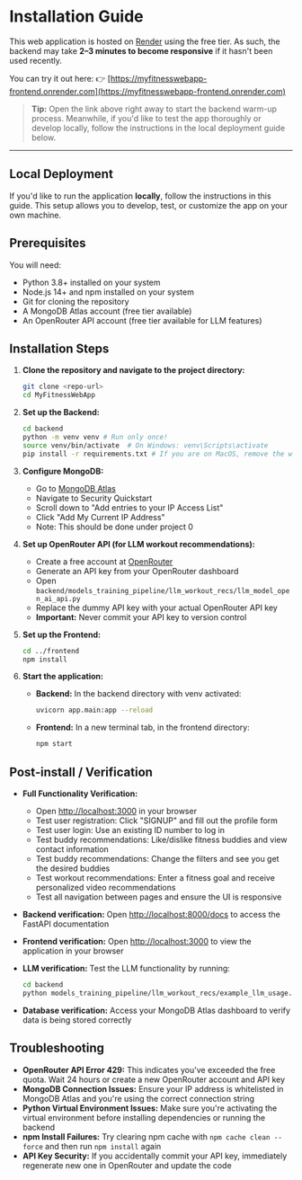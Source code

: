 # Installation Guide

This web application is hosted on [Render](https://render.com) using the free tier. As such, the backend may take **2–3 minutes to become responsive** if it hasn't been used recently.

You can try it out here:
👉 [https://myfitnesswebapp-frontend.onrender.com](https://myfitnesswebapp-frontend.onrender.com)

> **Tip:** Open the link above right away to start the backend warm-up process. Meanwhile, if you'd like to test the app thoroughly or develop locally, follow the instructions in the local deployment guide below.

---

## Local Deployment

If you'd like to run the application **locally**, follow the instructions in this guide. This setup allows you to develop, test, or customize the app on your own machine.


## Prerequisites

You will need:
* Python 3.8+ installed on your system
* Node.js 14+ and npm installed on your system
* Git for cloning the repository
* A MongoDB Atlas account (free tier available)
* An OpenRouter API account (free tier available for LLM features)

## Installation Steps

1. **Clone the repository and navigate to the project directory:**
   ```bash
   git clone <repo-url>
   cd MyFitnessWebApp
   ```

2. **Set up the Backend:**
   ```bash
   cd backend
   python -m venv venv # Run only once!
   source venv/bin/activate  # On Windows: venv\Scripts\activate
   pip install -r requirements.txt # If you are on MacOS, remove the winkerberos line from requirements.txt before running this command.
   ```

3. **Configure MongoDB:**
   - Go to [MongoDB Atlas](https://cloud.mongodb.com/v2/67e6b4e83a7e692ce4f84747#/setup/access)
   - Navigate to Security Quickstart
   - Scroll down to "Add entries to your IP Access List"
   - Click "Add My Current IP Address"
   - Note: This should be done under project 0

4. **Set up OpenRouter API (for LLM workout recommendations):**
   - Create a free account at [OpenRouter](https://openrouter.ai/)
   - Generate an API key from your OpenRouter dashboard
   - Open `backend/models_training_pipeline/llm_workout_recs/llm_model_open_ai_api.py`
   - Replace the dummy API key with your actual OpenRouter API key
   - **Important:** Never commit your API key to version control

5. **Set up the Frontend:**
   ```bash
   cd ../frontend
   npm install
   ```

6. **Start the application:**
   - **Backend:** In the backend directory with venv activated:
     ```bash
     uvicorn app.main:app --reload
     ```
   - **Frontend:** In a new terminal tab, in the frontend directory:
     ```bash
     npm start
     ```

## Post‑install / Verification

* **Full Functionality Verification:** 
  - Open [http://localhost:3000](http://localhost:3000) in your browser
  - Test user registration: Click "SIGNUP" and fill out the profile form
  - Test user login: Use an existing ID number to log in
  - Test buddy recommendations: Like/dislike fitness buddies and view contact information
  - Test buddy recommendations: Change the filters and see you get the desired buddies
  - Test workout recommendations: Enter a fitness goal and receive personalized video recommendations
  - Test all navigation between pages and ensure the UI is responsive

* **Backend verification:** Open [http://localhost:8000/docs](http://localhost:8000/docs) to access the FastAPI documentation
* **Frontend verification:** Open [http://localhost:3000](http://localhost:3000) to view the application in your browser
* **LLM verification:** Test the LLM functionality by running:
  ```bash
  cd backend
  python models_training_pipeline/llm_workout_recs/example_llm_usage.py
  ```
* **Database verification:** Access your MongoDB Atlas dashboard to verify data is being stored correctly


## Troubleshooting

* **OpenRouter API Error 429:** This indicates you've exceeded the free quota. Wait 24 hours or create a new OpenRouter account and API key
* **MongoDB Connection Issues:** Ensure your IP address is whitelisted in MongoDB Atlas and you're using the correct connection string
* **Python Virtual Environment Issues:** Make sure you're activating the virtual environment before installing dependencies or running the backend
* **npm Install Failures:** Try clearing npm cache with `npm cache clean --force` and then run `npm install` again
* **API Key Security:** If you accidentally commit your API key, immediately regenerate new one in OpenRouter and update the code

